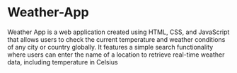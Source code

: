 # Weather-App
Weather App is a web application created using HTML, CSS, and JavaScript that allows users to check the current temperature and weather conditions of any city or country globally. It features a simple search functionality where users can enter the name of a location to retrieve real-time weather data, including temperature in Celsius
